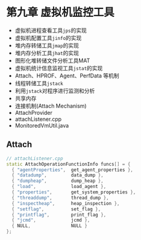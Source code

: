 # 第九章 虚拟机监控工具

- 虚拟机进程查看工具`jps`的实现
- 虚拟机配置工具`jinfo`的实现
- 堆内存转储工具`jmap`的实现
- 堆内存分析工具`jhat`的实现
- 图形化堆转储文件分析工具MAT
- 虚拟机统计信息监视工具`jstat`的实现
- Attach、HPROF、Agent、PerfData 等机制
- 线程转储工具`jstack`
- 利用`jstack`对程序进行监测和分析
- 共享内存
- 连接机制(Attach Mechanism)
- AttachProvider
- attachListener.cpp
- MonitoredVmUtil.java

## Attach

```cpp
// attachListener.cpp
static AttachOperationFunctionInfo funcs[] = {
  { "agentProperties",  get_agent_properties },
  { "datadump",         data_dump },
  { "dumpheap",         dump_heap },
  { "load",             load_agent },
  { "properties",       get_system_properties },
  { "threaddump",       thread_dump },
  { "inspectheap",      heap_inspection },
  { "setflag",          set_flag },
  { "printflag",        print_flag },
  { "jcmd",             jcmd },
  { NULL,               NULL }
};
```

